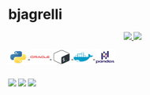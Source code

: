 # bjagrelli

<div align="center">
  <a href="https://github.com/bjagrelli">
  <img height="180em" src="https://github-readme-stats.vercel.app/api?username=bjagrelli&show_icons=true&theme=dark&include_all_commits=true&count_private=true"/>
  <img height="180em" src="https://github-readme-stats.vercel.app/api/top-langs/?username=bjagrelli&layout=compact&langs_count=7&theme=dark"/>
</div>
<div style="display: inline_block"><br>
  <img align="center" alt="bjagrelli-Python" height="30" width="40" src="https://raw.githubusercontent.com/devicons/devicon/master/icons/python/python-original.svg">
  <img align="center" alt="bjagrelli-Oracle" height="30" width="40" src="https://raw.githubusercontent.com/devicons/devicon/master/icons/oracle/oracle-original.svg">
  <img align="center" alt="bjagrelli-Bash" height="30" width="40" src="https://raw.githubusercontent.com/devicons/devicon/master/icons/bash/bash-original.svg">
  <img align="center" alt="bjagrelli-Docker" height="30" width="40" src="https://raw.githubusercontent.com/devicons/devicon/master/icons/docker/docker-plain.svg">
  <img align="center" alt="bjagrelli-Pandas" height="30" width="40" src="https://raw.githubusercontent.com/devicons/devicon/master/icons/pandas/pandas-original-wordmark.svg">
</div>
  
  ##
 
<div> 
  <a href="https://instagram.com/bjjagrelli" target="_blank"><img src="https://img.shields.io/badge/-Instagram-%23E4405F?style=for-the-badge&logo=instagram&logoColor=white" target="_blank"></a>
  <a href = "mailto:bjagrelli@gmail.com"><img src="https://img.shields.io/badge/-Gmail-%23333?style=for-the-badge&logo=gmail&logoColor=white" target="_blank"></a>
  <a href="https://www.linkedin.com/in/bjagrelli/" target="_blank"><img src="https://img.shields.io/badge/-LinkedIn-%230077B5?style=for-the-badge&logo=linkedin&logoColor=white" target="_blank"></a> 
  
</div>
